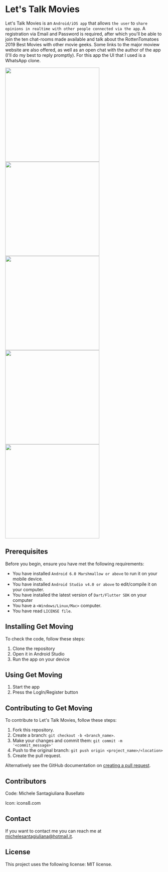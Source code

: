 # Let's Talk Movies

Let's Talk Movies is an `Android/iOS app` that allows `the user` to `share opinions in realtime with other people connected via the app`.
A registration via Email and Password is required, after which you'll be able to join the ten chat-rooms made available and talk about the RottenTomatoes 2019 Best Movies with other movie geeks.
Some links to the major moview website are also offered, as well as an open chat with the author of the app (I'll do my best to reply promptly).
For this app the UI that I used is a WhatsApp clone.

<p float="left">
<img src="https://user-images.githubusercontent.com/21276996/90058735-08646580-dcda-11ea-85d9-612c205554c7.jpg" width="300" />
<img src="https://user-images.githubusercontent.com/21276996/90058741-0ac6bf80-dcda-11ea-87bf-7046147936a3.jpg" width="300" />
<img src="https://user-images.githubusercontent.com/21276996/90058753-0f8b7380-dcda-11ea-8945-a9e04494ac4c.jpg" width="300" />
<img src="https://user-images.githubusercontent.com/21276996/90058775-174b1800-dcda-11ea-9cda-ed766564582c.jpg" width="300" />
<img src="https://user-images.githubusercontent.com/21276996/90058761-12866400-dcda-11ea-9908-ed49886a1c44.jpg" width="300" />
</p>





## Prerequisites

Before you begin, ensure you have met the following requirements:
* You have installed `Android 6.0 Marshmallow or above` to run it on your mobile device.
* You have installed `Android Studio v4.0 or above` to edit/compile it on your computer.
* You have installed the latest version of `Dart/Flutter SDK` on your computer
* You have a `<Windows/Linux/Mac>` computer.
* You have read `LICENSE file`.

## Installing Get Moving

To check the code, follow these steps:
1. Clone the repository
2. Open it in Android Studio
3. Run the app on your device

## Using Get Moving

1. Start the app
2. Press the LogIn/Register button

## Contributing to Get Moving

To contribute to Let's Talk Movies, follow these steps:
1. Fork this repository.
2. Create a branch: `git checkout -b <branch_name>`.
3. Make your changes and commit them: `git commit -m '<commit_message>'`
4. Push to the original branch: `git push origin <project_name>/<location>`
5. Create the pull request.

Alternatively see the GitHub documentation on [creating a pull request](https://help.github.com/en/github/collaborating-with-issues-and-pull-requests/creating-a-pull-request).

## Contributors

Code:
Michele Santagiuliana Busellato

Icon: icons8.com

## Contact

If you want to contact me you can reach me at <michelesantagiuliana@hotmail.it>.

## License

This project uses the following license: MIT license.
